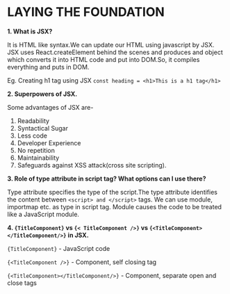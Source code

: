 # LAYING THE FOUNDATION

**1. What is JSX?**

It is HTML like syntax.We can update our HTML using javascript by JSX.
JSX uses React.createElement behind the scenes and produces and object which converts it into HTML code and put into DOM.So, it compiles everything and puts in DOM.

Eg. Creating h1 tag using JSX
`const heading = <h1>This is a h1 tag</h1>`

**2. Superpowers of JSX.**

Some advantages of JSX are-

1. Readability
2. Syntactical Sugar
3. Less code
4. Developer Experience
5. No repetition
6. Maintainability
7. Safeguards against XSS attack(cross site scripting).

**3. Role of type attribute in script tag? What options can I use there?**

Type attribute specifies the type of the script.The type attribute identifies the content between `<script> and </script>` tags.
We can use module, importmap etc. as type in script tag.
Module causes the code to be treated like a JavaScript module.

**4. `{TitleComponent}` vs `{< TitleComponent />}` vs `{<TitleComponent></TitleComponent/>}` in JSX.**

`{TitleComponent}` - JavaScript code

`{<TitleComponent />}` - Component, self closing tag

`{<TitleComponent></TitleComponent/>}` - Component, separate open and close tags
